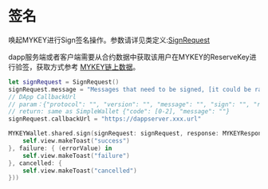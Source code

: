 # 签名

唤起MYKEY进行Sign签名操作。参数请详见类定义:[SignRequest](../../dive-into-mykey/classes-and-methods/#lei-signrequest)

dapp服务端或者客户端需要从合约数据中获取该用户在MYKEY的ReserveKey进行验签，获取方式参考 [MYKEY链上数据](../../dive-into-mykey/shen-ru-mykey-zhang-hu.md#keydata表中的密钥)。

```swift
let signRequest = SignRequest()
signRequest.message = "Messages that need to be signed, [it could be random which come from dapp server]"
// DApp CallbackUrl
// param：{"protocol": "", "version": "", "message": "", "sign": "", "ref": "", "account": ""}
// return: same as SimpleWallet {"code": [0-2], "message": ""}
signRequest.callbackUrl = "https://dappserver.xxx.url"

MYKEYWallet.shared.sign(signRequest: signRequest, response: MYKEYResponse.init(success: { (response) in
    self.view.makeToast("success")
}, failure: { (errorValue) in
    self.view.makeToast("failure")
}, cancelled: {
    self.view.makeToast("cancelled")
}))
```

